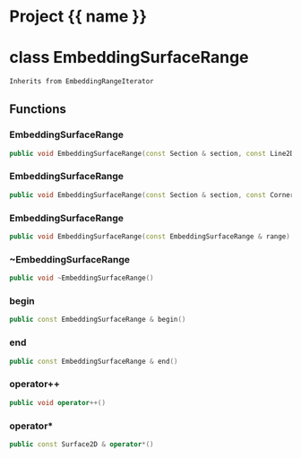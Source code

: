 <script setup>
import {useRoute} from 'vitepress'
const {path} = useRoute()
const tokens = path.split('/')
const words = tokens[2].split('-');
for (let i = 0; i < words.length; i++) {
    words[i] = words[i].charAt(0).toUpperCase() + words[i].slice(1);
    words[i] = words[i].replace('geode', 'Geode')
}
const name = words.join('-');
</script>
# Project {{ name }}

# class EmbeddingSurfaceRange


```cpp
Inherits from EmbeddingRangeIterator
```



## Functions

### EmbeddingSurfaceRange

```cpp
public void EmbeddingSurfaceRange(const Section & section, const Line2D & line)
```


### EmbeddingSurfaceRange

```cpp
public void EmbeddingSurfaceRange(const Section & section, const Corner2D & corner)
```


### EmbeddingSurfaceRange

```cpp
public void EmbeddingSurfaceRange(const EmbeddingSurfaceRange & range)
```


### ~EmbeddingSurfaceRange

```cpp
public void ~EmbeddingSurfaceRange()
```


### begin

```cpp
public const EmbeddingSurfaceRange & begin()
```


### end

```cpp
public const EmbeddingSurfaceRange & end()
```


### operator++

```cpp
public void operator++()
```


### operator*

```cpp
public const Surface2D & operator*()
```




